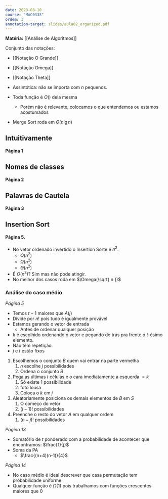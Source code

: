 ```yaml
---
date: 2023-08-10
course: "MAC0338"
ordem: 3
annotation-target: slides/aula02_organized.pdf
---
```

**Matéria:** [[Análise de Algoritmos]]

Conjunto das notações:
- [[Notação O Grande]]
- [[Notação Omega]]
- [[Notação Theta]]

- Assintótica: não se importa com $n$ pequenos.
- Toda função é $O()$ dela mesma
	- Porém não é relevante, colocamos o que entendemos ou estamos acostumados
- Merge Sort roda em $\Theta(n\lg n)$
## Intuitivamente
#### Página 1

## Nomes de classes
#### Página 2

## Palavras de Cautela
#### Página 3

## Insertion Sort
#### Página 5.
- No vetor ordenado invertido o Insertion Sorte é $n^{2}$.
	- $O(n^{2})$
	- $\Omega(n^{2})$
	- $\Theta(n^{2})$
- É $O(n^{3})$? Sim mas não pode atingir.
- No melhor dos casos roda em $\Omega(\sqrt{ n })$
### Análise do caso médio
_Página 5_
- Temos $t-1$ maiores que $A(j)$
- Divide por $n!$ pois tudo é igualmente provável
- Estamos gerando o vetor de entrada
	- Antes de ordenar qualquer posição
- $k$ é escolhido ordenando o vetor e pegando de trás pra frente o $t$-ésimo elemento.
- Não tem repetição.
- $j$ e $t$ estão fixos

1. Escolhemos o conjunto $B$ quem vai entrar na parte vermelha
	1. $n$ escolhe $j$ possibilidades
	2. Ordena o conjunto $B$ 
2. Pega as últimas $t$ células e o cara imediatamente a esquerda $=k$
	1. Só existe 1 possibilidade
	2. foto lousa
	3. Coloca o $k$ em $j$
3. Aleatoriamente posiciona os demais elementos de $B$ em $S$
	1. O começo do vetor
	2. $(j-1)!$ possibilidades
4. Preenche o resto do vetor $A$ em qualquer ordem
	1. $(n-j)!$ possibilidades

_Página 13_
- Somatório de $t$ ponderado com a probabilidade de acontecer que encontramos: $\frac{1}{j}$
- Soma da PA
	- $\frac{(n+4)(n-1)}{4}$

_Página 14_
- No caso médio é ideal descrever que casa permutação tem probabilidade uniforme
- Qualquer função é $\Omega(1)$ pois trabalhamos com funções crescentes maiores que 0